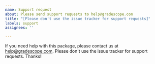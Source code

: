 ```yaml
---
name: Support request
about: Please send support requests to help@gradescope.com
title: "[Please don't use the issue tracker for support requests]"
labels: support
assignees: ''

---
```


If you need help with this package, please contact us at help@gradescope.com. Please don't use the issue tracker for support requests. Thanks!
